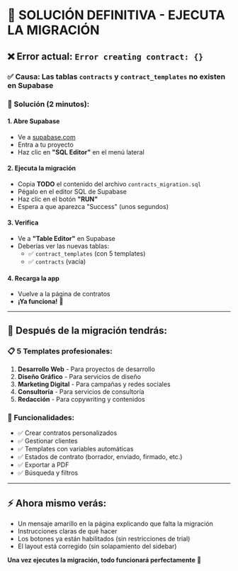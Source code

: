 # 🚨 **SOLUCIÓN DEFINITIVA - EJECUTA LA MIGRACIÓN**

## **❌ Error actual:** `Error creating contract: {}`

### **✅ Causa:** Las tablas `contracts` y `contract_templates` no existen en Supabase

### **🔧 Solución (2 minutos):**

#### **1. Abre Supabase**
- Ve a [supabase.com](https://supabase.com)
- Entra a tu proyecto
- Haz clic en **"SQL Editor"** en el menú lateral

#### **2. Ejecuta la migración**
- Copia **TODO** el contenido del archivo `contracts_migration.sql`
- Pégalo en el editor SQL de Supabase
- Haz clic en el botón **"RUN"**
- Espera a que aparezca "Success" (unos segundos)

#### **3. Verifica**
- Ve a **"Table Editor"** en Supabase
- Deberías ver las nuevas tablas:
  - ✅ `contract_templates` (con 5 templates)
  - ✅ `contracts` (vacía)

#### **4. Recarga la app**
- Vuelve a la página de contratos
- **¡Ya funciona!** 🎉

---

## **🎯 Después de la migración tendrás:**

### **📋 5 Templates profesionales:**
1. **Desarrollo Web** - Para proyectos de desarrollo
2. **Diseño Gráfico** - Para servicios de diseño
3. **Marketing Digital** - Para campañas y redes sociales
4. **Consultoría** - Para servicios de consultoría
5. **Redacción** - Para copywriting y contenidos

### **🚀 Funcionalidades:**
- ✅ Crear contratos personalizados
- ✅ Gestionar clientes
- ✅ Templates con variables automáticas
- ✅ Estados de contrato (borrador, enviado, firmado, etc.)
- ✅ Exportar a PDF
- ✅ Búsqueda y filtros

---

## **⚡ Ahora mismo verás:**
- Un mensaje amarillo en la página explicando que falta la migración
- Instrucciones claras de qué hacer
- Los botones ya están habilitados (sin restricciones de trial)
- El layout está corregido (sin solapamiento del sidebar)

**Una vez ejecutes la migración, todo funcionará perfectamente** 🎯
